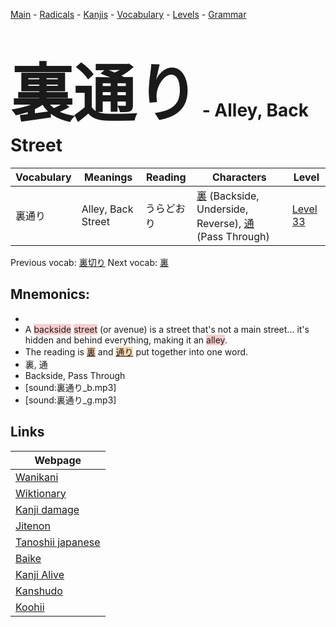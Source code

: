<style> bigfont {font-size: 100px}</style>
[Main](../README.md) -
[Radicals](../radicals.md) -
[Kanjis](../kanjis.md) -
[Vocabulary](../vocabulary.md) -
[Levels](../levels.md) -
[Grammar](../grammar.md)
# <bigfont> 裏通り</bigfont> - Alley, Back Street 

| Vocabulary | Meanings | Reading | Characters | Level |
| --- | --- | --- | --- | --- |
| 裏通り | Alley, Back Street | うらどおり |  [裏](../kanjis/裏.md) (Backside, Underside, Reverse), [通](../kanjis/通.md) (Pass Through) | [Level 33](../levels/wk_level33.md) |

Previous vocab: [裏切り](裏切り.md) Next vocab: [裏](裏.md) 

## Mnemonics:

* 
* A <span style="background-color:#ffcccb"> backside</span> <span style="background-color:#ffcccb"> street</span> (or avenue) is a street that's not a main street... it's hidden and behind everything, making it an <span style="background-color:#ffcccb"> alley</span>.
* The reading is <span style="background-color:#fed8b1"> [裏](https://jisho.org/search/裏)</span> and <span style="background-color:#fed8b1"> [通り](https://jisho.org/search/通り)</span> put together into one word.
* 裏, 通
* Backside, Pass Through
* [sound:裏通り_b.mp3]
* [sound:裏通り_g.mp3]


## Links 

| Webpage |
| --- |
| [Wanikani          ](https://www.wanikani.com/kanji/裏通り) |
| [Wiktionary        ](https://en.wiktionary.org/wiki/裏通り) |
| [Kanji damage      ](http://www.kanjidamage.com/kanji/search?utf8=✓&q=裏通り) |
| [Jitenon           ](https://jitenon.com/kanji/裏通り) |
| [Tanoshii japanese ](https://www.tanoshiijapanese.com/dictionary/kanji.cfm?k=裏通り) |
| [Baike             ](https://baike.baidu.com/item/裏通り) |
| [Kanji Alive       ](https://app.kanjialive.com/裏通り) |
| [Kanshudo          ](https://www.kanshudo.com/searchmn?q=裏通り) |
| [Koohii            ](https://kanji.koohii.com/study/kanji/裏通り) |
